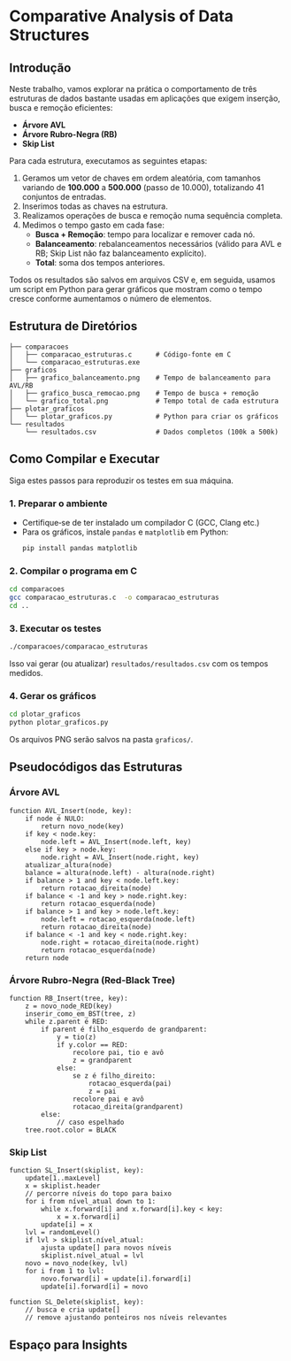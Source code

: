 # Comparative Analysis of Data Structures

## Introdução

Neste trabalho, vamos explorar na prática o comportamento de três estruturas de dados bastante usadas em aplicações que exigem inserção, busca e remoção eficientes:

- **Árvore AVL**
- **Árvore Rubro-Negra (RB)**
- **Skip List**

Para cada estrutura, executamos as seguintes etapas:

1. Geramos um vetor de chaves em ordem aleatória, com tamanhos variando de **100.000** a **500.000** (passo de 10.000), totalizando 41 conjuntos de entradas.
2. Inserimos todas as chaves na estrutura.
3. Realizamos operações de busca e remoção numa sequência completa.
4. Medimos o tempo gasto em cada fase:
   - **Busca + Remoção**: tempo para localizar e remover cada nó.
   - **Balanceamento**: rebalanceamentos necessários (válido para AVL e RB; Skip List não faz balanceamento explícito).
   - **Total**: soma dos tempos anteriores.

Todos os resultados são salvos em arquivos CSV e, em seguida, usamos um script em Python para gerar gráficos que mostram como o tempo cresce conforme aumentamos o número de elementos.

## Estrutura de Diretórios

```
├── comparacoes
│   ├── comparacao_estruturas.c      # Código-fonte em C
│   └── comparacao_estruturas.exe    
├── graficos
│   ├── grafico_balanceamento.png    # Tempo de balanceamento para AVL/RB
│   ├── grafico_busca_remocao.png    # Tempo de busca + remoção
│   └── grafico_total.png            # Tempo total de cada estrutura
├── plotar_graficos
│   └── plotar_graficos.py           # Python para criar os gráficos
└── resultados
    └── resultados.csv               # Dados completos (100k a 500k)
```

## Como Compilar e Executar

Siga estes passos para reproduzir os testes em sua máquina.

### 1. Preparar o ambiente

- Certifique‑se de ter instalado um compilador C (GCC, Clang etc.)
- Para os gráficos, instale `pandas` e `matplotlib` em Python:
  ```bash
  pip install pandas matplotlib
  ```

### 2. Compilar o programa em C

```bash
cd comparacoes
gcc comparacao_estruturas.c  -o comparacao_estruturas
cd ..
```

### 3. Executar os testes

```bash
./comparacoes/comparacao_estruturas
```

Isso vai gerar (ou atualizar) `resultados/resultados.csv` com os tempos medidos.

### 4. Gerar os gráficos

```bash
cd plotar_graficos
python plotar_graficos.py
```

Os arquivos PNG serão salvos na pasta `graficos/`.

## Pseudocódigos das Estruturas

### Árvore AVL

```text
function AVL_Insert(node, key):
    if node é NULO:
        return novo_node(key)
    if key < node.key:
        node.left = AVL_Insert(node.left, key)
    else if key > node.key:
        node.right = AVL_Insert(node.right, key)
    atualizar_altura(node)
    balance = altura(node.left) - altura(node.right)
    if balance > 1 and key < node.left.key:
        return rotacao_direita(node)
    if balance < -1 and key > node.right.key:
        return rotacao_esquerda(node)
    if balance > 1 and key > node.left.key:
        node.left = rotacao_esquerda(node.left)
        return rotacao_direita(node)
    if balance < -1 and key < node.right.key:
        node.right = rotacao_direita(node.right)
        return rotacao_esquerda(node)
    return node
```

### Árvore Rubro-Negra (Red-Black Tree)

```text
function RB_Insert(tree, key):
    z = novo_node_RED(key)
    inserir_como_em_BST(tree, z)
    while z.parent é RED:
        if parent é filho_esquerdo de grandparent:
            y = tio(z)
            if y.color == RED:
                recolore pai, tio e avô
                z = grandparent
            else:
                se z é filho_direito:
                    rotacao_esquerda(pai)
                    z = pai
                recolore pai e avô
                rotacao_direita(grandparent)
        else:
            // caso espelhado
    tree.root.color = BLACK
```

### Skip List

```text
function SL_Insert(skiplist, key):
    update[1..maxLevel]
    x = skiplist.header
    // percorre níveis do topo para baixo
    for i from nível_atual down to 1:
        while x.forward[i] and x.forward[i].key < key:
            x = x.forward[i]
        update[i] = x
    lvl = randomLevel()
    if lvl > skiplist.nível_atual:
        ajusta update[] para novos níveis
        skiplist.nível_atual = lvl
    novo = novo_node(key, lvl)
    for i from 1 to lvl:
        novo.forward[i] = update[i].forward[i]
        update[i].forward[i] = novo

function SL_Delete(skiplist, key):
    // busca e cria update[]
    // remove ajustando ponteiros nos níveis relevantes
```

## Espaço para Insights
